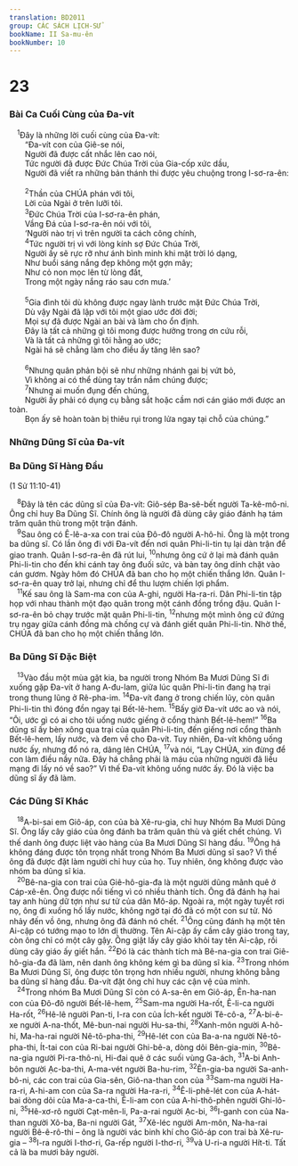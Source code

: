 ```yaml
---
translation: BD2011
group: CÁC SÁCH LỊCH-SỬ
bookName: II Sa-mu-ên 
bookNumber: 10
---
```


<div class="title"><h1>23</h1><h3>Bài Ca Cuối Cùng của Ða-vít </h3></div>
<span class="verse 2sa_23_1"> <sup>1</sup>Ðây là những lời cuối cùng của Ða-vít: <br/>  “Ða-vít con của Giê-se nói,<br/>  Người đã được cất nhắc lên cao nói,<br/>  Tức người đã được Ðức Chúa Trời của Gia-cốp xức dầu,<br/>  Người đã viết ra những bản thánh thi được yêu chuộng trong I-sơ-ra-ên: <br/><br/></span>
<span class="verse 2sa_23_2">  <sup>2</sup>Thần của CHÚA phán với tôi,<br/>  Lời của Ngài ở trên lưỡi tôi.<br/></span>
<span class="verse 2sa_23_3">  <sup>3</sup>Ðức Chúa Trời của I-sơ-ra-ên phán,<br/>  Vầng Ðá của I-sơ-ra-ên nói với tôi, <br/>  ‘Người nào trị vì trên người ta cách công chính,<br/></span>
<span class="verse 2sa_23_4">  <sup>4</sup>Tức người trị vì với lòng kính sợ Ðức Chúa Trời,<br/>  Người ấy sẽ rực rỡ như ánh bình minh khi mặt trời ló dạng,<br/>  Như buổi sáng nắng đẹp không một gợn mây;<br/>  Như cỏ non mọc lên từ lòng đất,<br/>  Trong một ngày nắng ráo sau cơn mưa.’ <br/><br/></span>
<span class="verse 2sa_23_5">  <sup>5</sup>Gia đình tôi dù không được ngay lành trước mặt Ðức Chúa Trời,<br/>  Dù vậy Ngài đã lập với tôi một giao ước đời đời;<br/>  Mọi sự đã được Ngài an bài và làm cho ổn định.<br/>  Ðây là tất cả những gì tôi mong được hưởng trong ơn cứu rỗi,<br/>  Và là tất cả những gì tôi hằng ao ước;<br/>  Ngài há sẽ chẳng làm cho điều ấy tăng lên sao?<br/><br/></span>
<span class="verse 2sa_23_6">  <sup>6</sup>Nhưng quân phản bội sẽ như những nhánh gai bị vứt bỏ,<br/>  Vì không ai có thể dùng tay trần nắm chúng được;<br/></span>
<span class="verse 2sa_23_7">  <sup>7</sup>Nhưng ai muốn đụng đến chúng,<br/>  Người ấy phải có dụng cụ bằng sắt hoặc cầm nơi cán giáo mới được an toàn. <br/>  Bọn ấy sẽ hoàn toàn bị thiêu rụi trong lửa ngay tại chỗ của chúng.” <br/></span>
<div class="title"><h3>Những Dũng Sĩ của Ða-vít</h3><h3>Ba Dũng Sĩ Hàng Ðầu</h3><p>(1 Sử 11:10-41)</p></div>
<span class="verse 2sa_23_8"> <sup>8</sup>Ðây là tên các dũng sĩ của Ða-vít: Giô-sép Ba-sê-bết người Ta-kê-mô-ni. Ông chỉ huy Ba Dũng Sĩ. Chính ông là người đã dùng cây giáo đánh hạ tám trăm quân thù trong một trận đánh.<br/></span>
<span class="verse 2sa_23_9"> <sup>9</sup>Sau ông có Ê-lê-a-xa con trai của Ðô-đô người A-hô-hi. Ông là một trong ba dũng sĩ. Có lần ông đi với Ða-vít đến nơi quân Phi-li-tin tụ lại dàn trận để giao tranh. Quân I-sơ-ra-ên đã rút lui, </span>
<span class="verse 2sa_23_10"><sup>10</sup>nhưng ông cứ ở lại mà đánh quân Phi-li-tin cho đến khi cánh tay ông đuối sức, và bàn tay ông dính chặt vào cán gươm. Ngày hôm đó CHÚA đã ban cho họ một chiến thắng lớn. Quân I-sơ-ra-ên quay trở lại, nhưng chỉ để thu lượm chiến lợi phẩm.<br/></span>
<span class="verse 2sa_23_11"> <sup>11</sup>Kế sau ông là Sam-ma con của A-ghi, người Ha-ra-ri. Dân Phi-li-tin tập họp với nhau thành một đạo quân trong một cánh đồng trồng đậu. Quân I-sơ-ra-ên bỏ chạy trước mặt quân Phi-li-tin, </span>
<span class="verse 2sa_23_12"><sup>12</sup>nhưng một mình ông cứ đứng trụ ngay giữa cánh đồng mà chống cự và đánh giết quân Phi-li-tin. Nhờ thế, CHÚA đã ban cho họ một chiến thắng lớn.<br/></span>
<div class="title"><h3>Ba Dũng Sĩ Ðặc Biệt</h3></div>
<span class="verse 2sa_23_13"> <sup>13</sup>Vào đầu một mùa gặt kia, ba người trong Nhóm Ba Mươi Dũng Sĩ đi xuống gặp Ða-vít ở hang A-đu-lam, giữa lúc quân Phi-li-tin đang hạ trại trong thung lũng ở Rê-pha-im. </span>
<span class="verse 2sa_23_14"><sup>14</sup>Ða-vít đang ở trong chiến lũy, còn quân Phi-li-tin thì đóng đồn ngay tại Bết-lê-hem. </span>
<span class="verse 2sa_23_15"><sup>15</sup>Bấy giờ Ða-vít ước ao và nói, “Ôi, ước gì có ai cho tôi uống nước giếng ở cổng thành Bết-lê-hem!” </span>
<span class="verse 2sa_23_16"><sup>16</sup>Ba dũng sĩ ấy bèn xông qua trại của quân Phi-li-tin, đến giếng nơi cổng thành Bết-lê-hem, lấy nước, và đem về cho Ða-vít. Tuy nhiên, Ða-vít không uống nước ấy, nhưng đổ nó ra, dâng lên CHÚA, </span>
<span class="verse 2sa_23_17"><sup>17</sup>và nói, “Lạy CHÚA, xin đừng để con làm điều nầy nữa. Ðây há chẳng phải là máu của những người đã liều mạng đi lấy nó về sao?” Vì thế Ða-vít không uống nước ấy. Ðó là việc ba dũng sĩ ấy đã làm.<br/></span>
<div class="title"><h3>Các Dũng Sĩ Khác</h3></div>
<span class="verse 2sa_23_18"> <sup>18</sup>A-bi-sai em Giô-áp, con của bà Xê-ru-gia, chỉ huy Nhóm Ba Mươi Dũng Sĩ. Ông lấy cây giáo của ông đánh ba trăm quân thù và giết chết chúng. Vì thế danh ông được liệt vào hàng của Ba Mươi Dũng Sĩ hàng đầu. </span>
<span class="verse 2sa_23_19"><sup>19</sup>Ông há không đáng được tôn trọng nhất trong Nhóm Ba Mươi dũng sĩ sao? Vì thế ông đã được đặt làm người chỉ huy của họ. Tuy nhiên, ông không được vào nhóm ba dũng sĩ kia.<br/></span>
<span class="verse 2sa_23_20"> <sup>20</sup>Bê-na-gia con trai của Giê-hô-gia-đa là một người dũng mãnh quê ở Cáp-xê-ên. Ông được nổi tiếng vì có nhiều thành tích. Ông đã đánh hạ hai tay anh hùng dữ tợn như sư tử của dân Mô-áp. Ngoài ra, một ngày tuyết rơi nọ, ông đi xuống hố lấy nước, không ngờ tại đó đã có một con sư tử. Nó nhảy đến vồ ông, nhưng ông đã đánh nó chết. </span>
<span class="verse 2sa_23_21"><sup>21</sup>Ông cũng đánh hạ một tên Ai-cập có tướng mạo to lớn dị thường. Tên Ai-cập ấy cầm cây giáo trong tay, còn ông chỉ có một cây gậy. Ông giật lấy cây giáo khỏi tay tên Ai-cập, rồi dùng cây giáo ấy giết hắn. </span>
<span class="verse 2sa_23_22"><sup>22</sup>Ðó là các thành tích mà Bê-na-gia con trai Giê-hô-gia-đa đã làm, nên danh ông không kém gì ba dũng sĩ kia. </span>
<span class="verse 2sa_23_23"><sup>23</sup>Trong nhóm Ba Mươi Dũng Sĩ, ông được tôn trọng hơn nhiều người, nhưng không bằng ba dũng sĩ hàng đầu. Ða-vít đặt ông chỉ huy các cận vệ của mình.<br/></span>
<span class="verse 2sa_23_24"> <sup>24</sup>Trong nhóm Ba Mươi Dũng Sĩ còn có A-sa-ên em Giô-áp, Ên-ha-nan con của Ðô-đô người Bết-lê-hem, </span>
<span class="verse 2sa_23_25"><sup>25</sup>Sam-ma người Ha-rốt, Ê-li-ca người Ha-rốt, </span>
<span class="verse 2sa_23_26"><sup>26</sup>Hê-lê người Pan-ti, I-ra con của Ích-kết người Tê-cô-a, </span>
<span class="verse 2sa_23_27"><sup>27</sup>A-bi-ê-xe người A-na-thốt, Mê-bun-nai người Hu-sa-thi, </span>
<span class="verse 2sa_23_28"><sup>28</sup>Xanh-môn người A-hô-hi, Ma-ha-rai người Nê-tô-pha-thi, </span>
<span class="verse 2sa_23_29"><sup>29</sup>Hê-lét con của Ba-a-na người Nê-tô-pha-thi, Ít-tai con của Ri-bai người Ghi-bê-a, dòng dõi Bên-gia-min, </span>
<span class="verse 2sa_23_30"><sup>30</sup>Bê-na-gia người Pi-ra-thô-ni, Hi-đai quê ở các suối vùng Ga-ách, </span>
<span class="verse 2sa_23_31"><sup>31</sup>A-bi Anh-bôn người Ạc-ba-thi, A-ma-vét người Ba-hu-rim, </span>
<span class="verse 2sa_23_32"><sup>32</sup>Ên-gia-ba người Sa-anh-bô-ni, các con trai của Gia-sên, Giô-na-than con của </span>
<span class="verse 2sa_23_33"><sup>33</sup>Sam-ma người Ha-ra-ri, A-hi-am con của Sa-ra người Ha-ra-ri, </span>
<span class="verse 2sa_23_34"><sup>34</sup>Ê-li-phê-lét con của A-hát-bai dòng dõi của Ma-a-ca-thi, Ê-li-am con của A-hi-thô-phên người Ghi-lô-ni, </span>
<span class="verse 2sa_23_35"><sup>35</sup>Hê-xơ-rô người Cạt-mên-li, Pa-a-rai người Ạc-bi, </span>
<span class="verse 2sa_23_36"><sup>36</sup>I-ganh con của Na-than người Xô-ba, Ba-ni người Gát, </span>
<span class="verse 2sa_23_37"><sup>37</sup>Xê-léc người Am-môn, Na-ha-rai người Bê-ê-rô-thi – ông là người vác binh khí cho Giô-áp con trai bà Xê-ru-gia – </span>
<span class="verse 2sa_23_38"><sup>38</sup>I-ra người I-thơ-ri, Ga-rếp người I-thơ-ri, </span>
<span class="verse 2sa_23_39"><sup>39</sup>và U-ri-a người Hít-ti. Tất cả là ba mươi bảy người.<br/></span>

